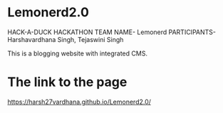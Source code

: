 # Lemonerd2.0
HACK-A-DUCK HACKATHON 
TEAM NAME- Lemonerd
PARTICIPANTS- Harshavardhana Singh, Tejaswini Singh

This is a blogging website with integrated CMS.

# The link to the page
https://harsh27vardhana.github.io/Lemonerd2.0/

